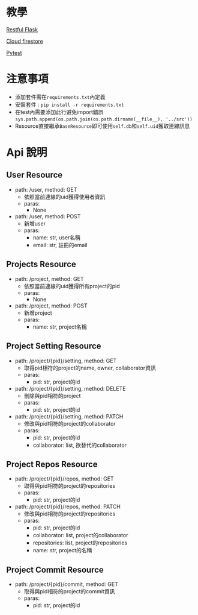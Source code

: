 # 教學
[Restful Flask](https://www.youtube.com/watch?v=GMppyAPbLYk&t=3043s&ab_channel=TechWithTim)

[Cloud firestore](https://firebase.google.com/docs/firestore/quickstart?hl=zh-cn#python)

[Pytest](https://myapollo.com.tw/zh-tw/pytest/)

# 注意事項
- 添加套件需在`requirements.txt`內定義
- 安裝套件 : `pip install -r requirements.txt`
- 在test內需要添加此行避免import錯誤`sys.path.append(os.path.join(os.path.dirname(__file__), '../src'))`
- Resource直接繼承`BaseResource`即可使用`self.db`和`self.uid`獲取連線訊息

# Api 說明
## User Resource
* path: /user, method: GET
    * 依照當前連線的uid獲得使用者資訊
    * paras:
        * None
* path: /user, method: POST
    * 新增user
    * paras:
        * name: str, user名稱
        * email: str, 註冊的email
## Projects Resource
* path: /project, method: GET
    * 依照當前連線的uid獲得所有project的pid
    * paras:
        * None
* path: /project, method: POST
    * 新增project
    * paras:
        * name: str, project名稱
## Project Setting Resource
* path: /project/{pid}/setting, method: GET
    * 取得pid相符的project的name, owner, collaborator資訊
    * paras:
        * pid: str, project的id
* path: /project/{pid}/setting, method: DELETE
    * 刪除與pid相符的project
    * paras:
        * pid: str, project的id
* path: /project/{pid}/setting, method: PATCH
    * 修改與pid相符的project的collaborator
    * paras:
        * pid: str, project的id
        * collaborator: list, 欲替代的collaborator
## Project Repos Resource
* path: /project/{pid}/repos, method: GET
    * 取得與pid相符的project的repositories
    * paras:
        * pid: str, project的id
* path: /project/{pid}/repos, method: PATCH
    * 修改與pid相符的project的repositories
    * paras:
        * pid: str, project的id
        * collaborator: list, project的collaborator
        * repositories: list, project的repositories
        * name: str, project的名稱
## Project Commit Resource
* path: /project/{pid}/commit, method: GET
    * 取得與pid相符的project的commit資訊
    * paras:
        * pid: str, project的id
